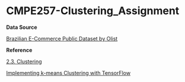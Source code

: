 # CMPE257-Clustering_Assignment

**Data Source**

[Brazilian E-Commerce Public Dataset by Olist](https://www.kaggle.com/olistbr/brazilian-ecommerce?select=olist_geolocation_dataset.csv)

**Reference**

[2.3. Clustering](https://scikit-learn.org/stable/modules/clustering.html#k-means)

[Implementing k-means Clustering with TensorFlow
](https://www.altoros.com/blog/using-k-means-clustering-in-tensorflow/)
